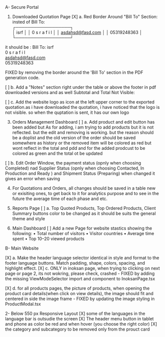 A- Secure Portal
1. Downloaded Quotation Page
[X] a. Red Border Around "Bill To" Section:
insted of Bill To:            
┌──────────────────┐            
│ isrf             │
│ 0 s r a f i l     │
│ asdahsd@fasd.com │
│ 05319248363      │
└──────────────────┘

it should be :
Bill To:
isrf  
0 s r a f i l  
asdahsd@fasd.com  
05319248363

FIXED by removing the border around the 'Bill To' section in the PDF generation code.


[ ] b. Add a "Notes" section right under the table or above the footer in pdf downloaded versions and as well Subtotal and Total Not Visible:

[ ] c. Add the website logo as icon at the left upper corner to the exported quotation.as i have downloaded the quotation, i have noticed that the logo is not visible. so when the quptation is sent, it has our own logo

3. Orders Management Dashboard
[ ] a. Add product and edit button has been added but As for adding, i am trying to add products but it is not reflected. but the edit and removing is working. but the reason should be a doplist and the old version of the order should be saved somewhere as history or the removed item will be colored as red but wont reflect in the total and pdd and for the added prodcust to be colored as green and the total ot be updated

[ ] b. Edit Order Window, the payment status (opnly when choosing Completed) nad Supplier Status (opnly when choosing Contacted, In Production and Ready ) and Shipment Status (Preparing) when changed it gives an error when saving

4. For Quotations and Orders, all changes should be saved in a table new or exisiting ones, to get back to it for analytics purpose and to see in the future the average time of each phase and etc.

5. Reports Page
[ ] a. Top Quoted Products, Top Ordered Products, Client Summary buttons color to be changed as it should be suits the general theme and style

6. Main Dashboard
[ ] Add a new Page for website stastics showing the following:
 • Total number of visitors
 • Visitor countries
 • Average time spent
 • Top 10–20 viewed products

B- Main Website

[X] a. Make the header language selector identical in style and format to the footer language buttons. Match padding, shape, colors, spacing, and highlight effect.
[X] c. ONLY in inoksan page, when trying to clicking on next page or page 2, its not wokring, please check, crashed - FIXED by adding the missing ViewModeSelector import and component to InoksanPage.tsx

[X] d. for all products pages, the picture of products, when opening the product card details(when click on view details), the image should fit and centered in side the image frame - FIXED by updating the image styling in ProductModal.tsx


2- Below 550 px Responsive Layout
[X]  some of the languages in the language bar is outsudie the screen
[X] The header menu button in tablet and phone as color be red and when hover (you choose the right color)
[X] the category and subcategory to be removed only from the prouct card

